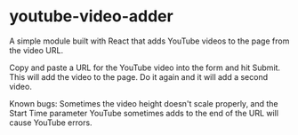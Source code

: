 # youtube-video-adder
A simple module built with React that adds YouTube videos to the page from the video URL.

Copy and paste a URL for the YouTube video into the form and hit Submit. This will add the video to the page.
Do it again and it will add a second video.

Known bugs: Sometimes the video height doesn't scale properly, and the Start Time parameter YouTube sometimes adds to the end of the URL will cause YouTube errors.
